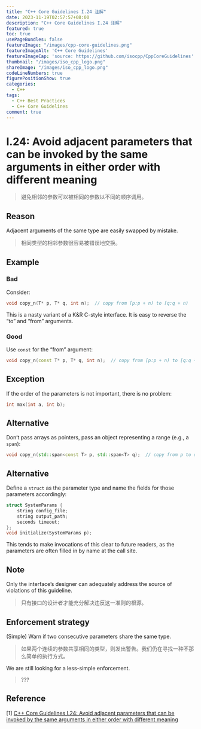 ```yaml
---
title: "C++ Core Guidelines I.24 注解"
date: 2023-11-19T02:57:57+08:00
description: "C++ Core Guidelines I.24 注解"
featured: true
toc: true
usePageBundles: false
featureImage: "/images/cpp-core-guidelines.png"
featureImageAlt: 'C++ Core Guidelines'
featureImageCap: 'source: https://github.com/isocpp/CppCoreGuidelines'
thumbnail: "/images/iso_cpp_logo.png"
shareImage: "/images/iso_cpp_logo.png"
codeLineNumbers: true
figurePositionShow: true
categories:
  - C++
tags:
  - C++ Best Practices
  - C++ Core Guidelines
comment: true
---
```


# I.24: Avoid adjacent parameters that can be invoked by the same arguments in either order with different meaning

> 避免相邻的参数可以被相同的参数以不同的顺序调用。

## Reason

Adjacent arguments of the same type are easily swapped by mistake.

>相同类型的相邻参数很容易被错误地交换。

## Example

### Bad

Consider:

```c++
void copy_n(T* p, T* q, int n);  // copy from [p:p + n) to [q:q + n)
```

This is a nasty variant of a K&R C-style interface. It is easy to reverse the “to” and “from” arguments.

### Good

Use `const` for the “from” argument:

```c++
void copy_n(const T* p, T* q, int n);  // copy from [p:p + n) to [q:q + n)
```

## Exception

If the order of the parameters is not important, there is no problem:

```c++
int max(int a, int b);
```

## Alternative

Don’t pass arrays as pointers, pass an object representing a range (e.g., a `span`):

```c++
void copy_n(std::span<const T> p, std::span<T> q);  // copy from p to q
```

## Alternative

Define a `struct` as the parameter type and name the fields for those parameters accordingly:

```c++
struct SystemParams {
    string config_file;
    string output_path;
    seconds timeout;
};
void initialize(SystemParams p);
```

This tends to make invocations of this clear to future readers, as the parameters are often filled in by name at the call site.

## Note

Only the interface’s designer can adequately address the source of violations of this guideline.

> 只有接口的设计者才能充分解决违反这一准则的根源。

## Enforcement strategy

(Simple) Warn if two consecutive parameters share the same type.

> 如果两个连续的参数共享相同的类型，则发出警告。我们仍在寻找一种不那么简单的执行方式。

We are still looking for a less-simple enforcement.

> ???

## Reference

[1] [C++ Core Guidelines I.24: Avoid adjacent parameters that can be invoked by the same arguments in either order with different meaning](https://isocpp.github.io/CppCoreGuidelines/CppCoreGuidelines#i24-avoid-adjacent-parameters-that-can-be-invoked-by-the-same-arguments-in-either-order-with-different-meaning)
